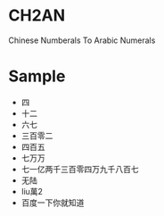 # CH2AN
Chinese Numberals To Arabic Numerals

# Sample
- 四
- 十二
- 六七
- 三百零二
- 四百五
- 七万万
- 七一亿两千三百零四万九千八百七
- 无陆
- liu萬2
- 百度一下你就知道
